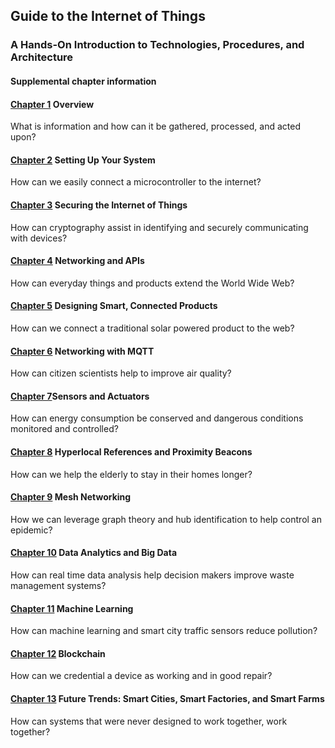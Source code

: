 ## Guide to the Internet of Things
### A Hands-On Introduction to Technologies, Procedures, and Architecture

#### Supplemental chapter information

#### [Chapter 1](https://github.com/internetofthingsbook/home/chapter1.md) Overview 
What is information and how can it be gathered, processed, and acted upon?

#### [Chapter 2](https://github.com/internetofthingsbook/home/chapter2.md) Setting Up Your System 
How can we easily connect a microcontroller to the internet? 

#### [Chapter 3](https://github.com/internetofthingsbook/home/chapter3.md) Securing the Internet of Things 
How can cryptography assist in identifying and securely communicating with devices? 

#### [Chapter 4](https://github.com/internetofthingsbook/home/chapter4.md) Networking and APIs 
How can everyday things and products extend the World Wide Web?  

#### [Chapter 5](https://github.com/internetofthingsbook/home/chapter5.md) Designing Smart, Connected Products 
How can we connect a traditional solar powered product to the web? 

#### [Chapter 6](https://github.com/internetofthingsbook/home/chapter6.md) Networking with MQTT
How can citizen scientists help to improve air quality? 

#### [Chapter 7](https://github.com/internetofthingsbook/home/chapter7.md)Sensors and Actuators 
How can energy consumption be conserved and dangerous conditions monitored and controlled?

#### [Chapter 8](https://github.com/internetofthingsbook/home/chapter8.md) Hyperlocal References and Proximity Beacons
How can we help the elderly to stay in their homes longer? 

#### [Chapter 9](https://github.com/internetofthingsbook/home/chapter9.md) Mesh Networking 
How we can leverage graph theory and hub identification to help control an epidemic?

#### [Chapter 10](https://github.com/internetofthingsbook/home/chapter10.md) Data Analytics and Big Data  
How can real time data analysis help decision makers improve waste management systems? 

#### [Chapter 11](https://github.com/internetofthingsbook/home/chapter11.md) Machine Learning 
How can machine learning and smart city traffic sensors reduce pollution? 

#### [Chapter 12](https://github.com/internetofthingsbook/home/chapter12.md) Blockchain 
How can we credential a device as working and in good repair? 

#### [Chapter 13](https://github.com/internetofthingsbook/home/chapter13.md) Future Trends: Smart Cities, Smart Factories, and Smart Farms 
How can systems that were never designed to work together, work together?   
